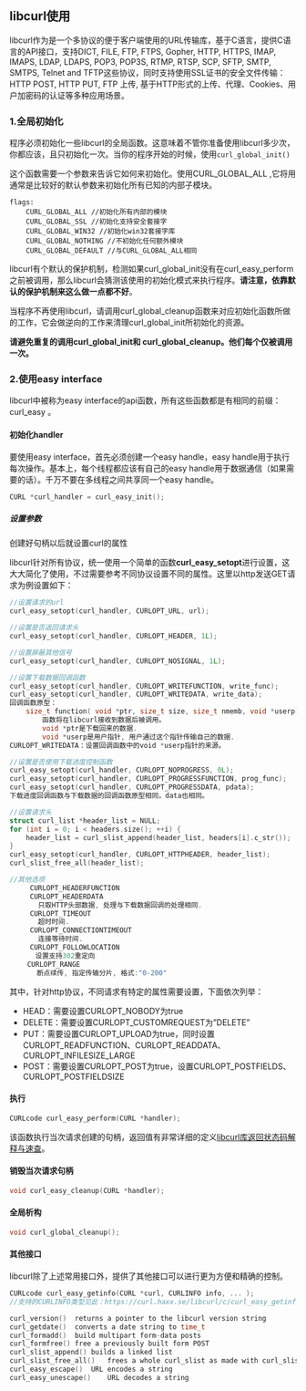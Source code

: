 ## libcurl使用
libcurl作为是一个多协议的便于客户端使用的URL传输库，基于C语言，提供C语言的API接口，支持DICT, FILE, FTP, FTPS, Gopher, HTTP, HTTPS, IMAP, IMAPS, LDAP, LDAPS, POP3, POP3S, RTMP, RTSP, SCP, SFTP, SMTP, SMTPS, Telnet and TFTP这些协议，同时支持使用SSL证书的安全文件传输：HTTP POST, HTTP PUT, FTP 上传, 基于HTTP形式的上传、代理、Cookies、用户加密码的认证等多种应用场景。


### 1.全局初始化
程序必须初始化一些libcurl的全局函数。这意味着不管你准备使用libcurl多少次，你都应该，且只初始化一次。当你的程序开始的时候，使用`curl_global_init()`

这个函数需要一个参数来告诉它如何来初始化。使用CURL_GLOBAL_ALL ,它将用通常是比较好的默认参数来初始化所有已知的内部子模块。

```
flags:
    CURL_GLOBAL_ALL //初始化所有内部的模块
    CURL_GLOBAL_SSL //初始化支持安全套接字
    CURL_GLOBAL_WIN32 //初始化win32套接字库
    CURL_GLOBAL_NOTHING //不初始化任何额外模块
    CURL_GLOBAL_DEFAULT //与CURL_GLOBAL_ALL相同
```

libcurl有个默认的保护机制，检测如果curl_global_init没有在curl_easy_perform之前被调用，那么libcurl会猜测该使用的初始化模式来执行程序。**请注意，依靠默认的保护机制来这么做一点都不好**。

当程序不再使用libcurl，请调用curl_global_cleanup函数来对应初始化函数所做的工作，它会做逆向的工作来清理curl_global_init所初始化的资源。

**请避免重复的调用curl_global_init和 curl_global_cleanup。他们每个仅被调用一次。**

### 2.使用easy interface
libcurl中被称为easy interface的api函数，所有这些函数都是有相同的前缀：curl_easy 。


#### 初始化handler

要使用easy interface，首先必须创建一个easy handle，easy handle用于执行每次操作。基本上，每个线程都应该有自己的easy handle用于数据通信（如果需要的话）。千万不要在多线程之间共享同一个easy handle。

``` c++
CURL *curl_handler = curl_easy_init();
```

##### 设置参数

创建好句柄以后就设置curl的属性

libcurl针对所有协议，统一使用一个简单的函数**curl_easy_setopt**进行设置，这大大简化了使用，不过需要参考不同协议设置不同的属性。这里以http发送GET请求为例设置如下：

``` c++
//设置请求的url
curl_easy_setopt(curl_handler, CURLOPT_URL, url);

//设置是否返回请求头
curl_easy_setopt(curl_handler, CURLOPT_HEADER, 1L);

//设置屏蔽其他信号
curl_easy_setopt(curl_handler, CURLOPT_NOSIGNAL, 1L);

//设置下载数据回调函数
curl_easy_setopt(curl_handler, CURLOPT_WRITEFUNCTION, write_func);
curl_easy_setopt(curl_handler, CURLOPT_WRITEDATA, write_data);
回调函数原型：
    size_t function( void *ptr, size_t size, size_t nmemb, void *userp);
        函数将在libcurl接收到数据后被调用。
        void *ptr是下载回来的数据.
        void *userp是用户指针, 用户通过这个指针传输自己的数据.
CURLOPT_WRITEDATA：设置回调函数中的void *userp指针的来源。

//设置是否使用下载进度控制函数
curl_easy_setopt(curl_handler, CURLOPT_NOPROGRESS, 0L);
curl_easy_setopt(curl_handler, CURLOPT_PROGRESSFUNCTION, prog_func);
curl_easy_setopt(curl_handler, CURLOPT_PROGRESSDATA, pdata);
下载进度回调函数与下载数据的回调函数原型相同，data也相同。

//设置请求头
struct curl_list *header_list = NULL;
for (int i = 0; i < headers.size(); ++i) {
    header_list = curl_slist_append(header_list, headers[i].c_str());
}
curl_easy_setopt(curl_handler, CURLOPT_HTTPHEADER, header_list);
curl_slist_free_all(header_list);

//其他选项
     CURLOPT_HEADERFUNCTION
     CURLOPT_HEADERDATA
       只取HTTP头部数据, 处理与下载数据回调的处理相同. 
     CURLOPT_TIMEOUT
       超时时间.
     CURLOPT_CONNECTIONTIMEOUT
       连接等待时间.
     CURLOPT_FOLLOWLOCATION
　　   设置支持302重定向
　　 CURLOPT_RANGE
    　 断点续传, 指定传输分片, 格式:"0-200"

```

其中，针对http协议，不同请求有特定的属性需要设置，下面依次列举： 

- HEAD：需要设置CURLOPT_NOBODY为true 
- DELETE：需要设置CURLOPT_CUSTOMREQUEST为”DELETE” 
- PUT：需要设置CURLOPT_UPLOAD为true，同时设置CURLOPT_READFUNCTION、CURLOPT_READDATA、CURLOPT_INFILESIZE_LARGE 
- POST：需要设置CURLOPT_POST为true，设置CURLOPT_POSTFIELDS、CURLOPT_POSTFIELDSIZE


#### 执行

``` c++
CURLcode curl_easy_perform(CURL *handler);
```

该函数执行当次请求创建的句柄，返回值有非常详细的定义[libcurl库返回状态码解释与速查](https://blog.csdn.net/u010487568/article/details/52624477)。

#### 销毁当次请求句柄

``` c++
void curl_easy_cleanup(CURL *handler);
```

#### 全局析构

``` c++
void curl_global_cleanup();
```

#### 其他接口

libcurl除了上述常用接口外，提供了其他接口可以进行更为方便和精确的控制。

``` c++
CURLcode curl_easy_getinfo(CURL *curl, CURLINFO info, ... );
//支持的CURLINFO类型见此：https://curl.haxx.se/libcurl/c/curl_easy_getinfo.html

curl_version()  returns a pointer to the libcurl version string
curl_getdate()  converts a date string to time_t
curl_formadd()  build multipart form-data posts
curl_formfree() free a previously built form POST
curl_slist_append() builds a linked list
curl_slist_free_all()   frees a whole curl_slist as made with curl_slist_append()
curl_easy_escape()  URL encodes a string
curl_easy_unescape()    URL decodes a string

```
